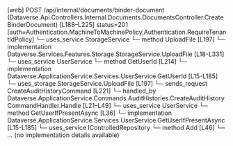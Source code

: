 [web] POST /api/internal/documents/binder-document  (Dataverse.Api.Controllers.Internal.Documents.DocumentsController.CreateBinderDocument)  [L188–L225] status=201 [auth=Authentication.MachineToMachinePolicy,Authentication.RequireTenantIdPolicy]
  └─ uses_service StorageService
    └─ method UploadFile [L197]
      └─ implementation Dataverse.Services.Features.Storage.StorageService.UploadFile [L18-L331]
  └─ uses_service UserService
    └─ method GetUserId [L214]
      └─ implementation Dataverse.ApplicationService.Services.UserService.GetUserId [L15-L185]
  └─ uses_storage StorageService.UploadFile [L197]
  └─ sends_request CreateAuditHistoryCommand [L221]
    └─ handled_by Dataverse.ApplicationService.Commands.AuditHistories.CreateAuditHistoryCommandHandler.Handle [L21–L49]
      └─ uses_service UserService
        └─ method GetUserIfPresentAsync [L36]
          └─ implementation Dataverse.ApplicationService.Services.UserService.GetUserIfPresentAsync [L15-L185]
      └─ uses_service IControlledRepository<AuditHistory>
        └─ method Add [L46]
          └─ ... (no implementation details available)

